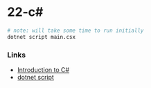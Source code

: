 # 22-c#

```bash
# note: will take some time to run initially
dotnet script main.csx
```

### Links

- [Introduction to C#](https://learn.microsoft.com/en-us/dotnet/csharp/tour-of-csharp/tutorials/hello-world)
- [dotnet script](https://github.com/dotnet-script/dotnet-script)

